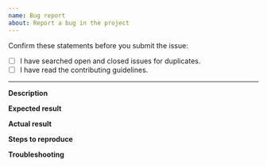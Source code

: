 ```yaml
---
name: Bug report
about: Report a bug in the project
---
```


Confirm these statements before you submit the issue:

- [ ] I have searched open and closed issues for duplicates.
- [ ] I have read the contributing guidelines.
---

**Description**

<!-- Provide a clear and concise description of the problem.
Describe where it appears, when it occurred, and what it affects.  -->

<!-- Provide relevant technical details such as Kubernetes version, the cluster name and provider, Kyma version, the browser name and version, or the operating system. -->

**Expected result**

<!-- Describe what you expect to happen. -->

**Actual result**

<!-- Describe what happens instead. -->

**Steps to reproduce**

<!-- List the steps to follow to reproduce the bug. Attach any files, links, code samples, or screenshots that could help in investigating the problem. -->

**Troubleshooting**

<!-- Describe the steps you have already taken to solve the issue. -->
